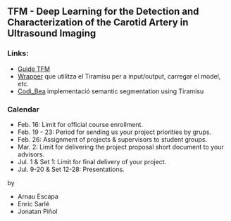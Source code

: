 ## TFM -  Deep Learning for the Detection and Characterization of the Carotid Artery in Ultrasound Imaging

### Links:
 * [Guide TFM](https://github.com/DataScienceUB/PFM/blob/master/README.md)
 * [Wrapper](https://github.com/MarcBS/multimodal_keras_wrapper) que utilitza el Tiramisu per a input/output, carregar el model, etc.
 * [Codi_Bea](https://github.com/beareme/keras_semantic_segmentation) implementació semantic segmentation using Tiramisu

 

### Calendar 
+ Feb. 16: Limit for official course enrollment.
+ Feb. 19 - 23: Period for sending us your project priorities by grups. 
+ Feb. 26: Assignment of projects & supervisors to student groups.
+ Mar. 2: Limit for delivering the project proposal short document to your advisors.
+ Jul. 1 & Set 1: Limit for final delivery of your project. 
+ Jul. 9-20 & Set 12-28: Presentations.


by 
* Arnau Escapa
* Enric Sarlé
* Jonatan Piñol
